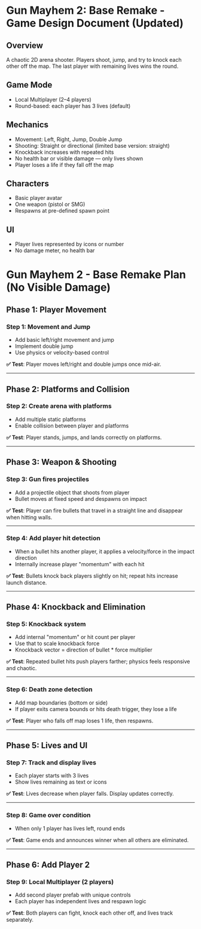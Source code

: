 # Gun Mayhem 2: Base Remake - Game Design Document (Updated)

## Overview
A chaotic 2D arena shooter. Players shoot, jump, and try to knock each other off the map. The last player with remaining lives wins the round.

## Game Mode
- Local Multiplayer (2–4 players)
- Round-based: each player has 3 lives (default)

## Mechanics
- Movement: Left, Right, Jump, Double Jump
- Shooting: Straight or directional (limited base version: straight)
- Knockback increases with repeated hits
- No health bar or visible damage — only lives shown
- Player loses a life if they fall off the map

## Characters
- Basic player avatar
- One weapon (pistol or SMG)
- Respawns at pre-defined spawn point

## UI
- Player lives represented by icons or number
- No damage meter, no health bar

# Gun Mayhem 2 - Base Remake Plan (No Visible Damage)

## Phase 1: Player Movement

### Step 1: Movement and Jump
- Add basic left/right movement and jump
- Implement double jump
- Use physics or velocity-based control

**✅ Test**: Player moves left/right and double jumps once mid-air.

---

## Phase 2: Platforms and Collision

### Step 2: Create arena with platforms
- Add multiple static platforms
- Enable collision between player and platforms

**✅ Test**: Player stands, jumps, and lands correctly on platforms.

---

## Phase 3: Weapon & Shooting

### Step 3: Gun fires projectiles
- Add a projectile object that shoots from player
- Bullet moves at fixed speed and despawns on impact

**✅ Test**: Player can fire bullets that travel in a straight line and disappear when hitting walls.

---

### Step 4: Add player hit detection
- When a bullet hits another player, it applies a velocity/force in the impact direction
- Internally increase player "momentum" with each hit

**✅ Test**: Bullets knock back players slightly on hit; repeat hits increase launch distance.

---

## Phase 4: Knockback and Elimination

### Step 5: Knockback system
- Add internal "momentum" or hit count per player
- Use that to scale knockback force
- Knockback vector = direction of bullet * force multiplier

**✅ Test**: Repeated bullet hits push players farther; physics feels responsive and chaotic.

---

### Step 6: Death zone detection
- Add map boundaries (bottom or side)
- If player exits camera bounds or hits death trigger, they lose a life

**✅ Test**: Player who falls off map loses 1 life, then respawns.

---

## Phase 5: Lives and UI

### Step 7: Track and display lives
- Each player starts with 3 lives
- Show lives remaining as text or icons

**✅ Test**: Lives decrease when player falls. Display updates correctly.

---

### Step 8: Game over condition
- When only 1 player has lives left, round ends

**✅ Test**: Game ends and announces winner when all others are eliminated.

---

## Phase 6: Add Player 2

### Step 9: Local Multiplayer (2 players)
- Add second player prefab with unique controls
- Each player has independent lives and respawn logic

**✅ Test**: Both players can fight, knock each other off, and lives track separately.